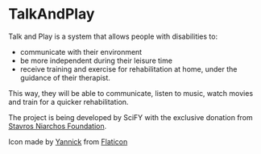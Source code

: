 # TalkAndPlay
Talk and Play is a system that allows people with disabilities to:

- communicate with their environment
- be more independent during their leisure time
- receive training and exercise for rehabilitation at home, under the guidance of their therapist.

This way, they will be able to communicate, listen to music, watch movies and train for a quicker rehabilitation.

The project is being developed by SciFY with the exclusive donation from [Stavros Niarchos Foundation](http://www.snf.org/en/).

Icon made by [Yannick](http://www.flaticon.com/authors/yannick) from [Flaticon](www.flaticon.com)
